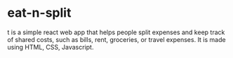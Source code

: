 # eat-n-split
t is a simple react web app that helps people split expenses and keep track of shared costs, such as bills, rent, groceries, or travel expenses. It is made using HTML, CSS, Javascript.
